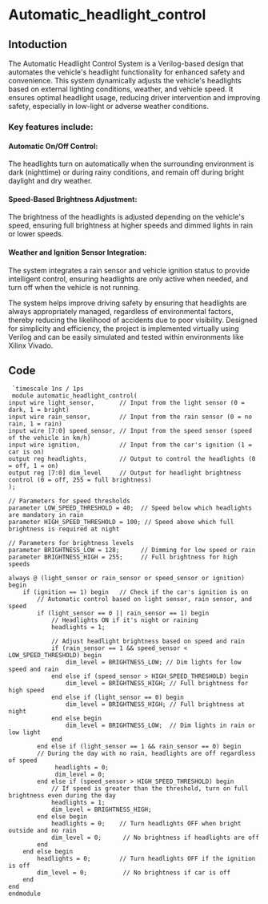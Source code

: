 # Automatic_headlight_control
## Intoduction
The Automatic Headlight Control System is a Verilog-based design that automates the vehicle's headlight functionality for enhanced safety and convenience. This system dynamically adjusts the vehicle's headlights based on external lighting conditions, weather, and vehicle speed. It ensures optimal headlight usage, reducing driver intervention and improving safety, especially in low-light or adverse weather conditions.

### Key features include:

#### Automatic On/Off Control:
The headlights turn on automatically when the surrounding environment is dark (nighttime) or during rainy conditions, and remain off during bright daylight and dry weather.
#### Speed-Based Brightness Adjustment: 
The brightness of the headlights is adjusted depending on the vehicle's speed, ensuring full brightness at higher speeds and dimmed lights in rain or lower speeds.
#### Weather and Ignition Sensor Integration:
The system integrates a rain sensor and vehicle ignition status to provide intelligent control, ensuring headlights are only active when needed, and turn off when the vehicle is not running.

The system helps improve driving safety by ensuring that headlights are always appropriately managed, regardless of environmental factors, thereby reducing the likelihood of accidents due to poor visibility. Designed for simplicity and efficiency, the project is implemented virtually using Verilog and can be easily simulated and tested within environments like Xilinx Vivado.

## Code
     `timescale 1ns / 1ps
     module automatic_headlight_control(
    input wire light_sensor,       // Input from the light sensor (0 = dark, 1 = bright)
    input wire rain_sensor,        // Input from the rain sensor (0 = no rain, 1 = rain)
    input wire [7:0] speed_sensor, // Input from the speed sensor (speed of the vehicle in km/h)
    input wire ignition,           // Input from the car's ignition (1 = car is on)
    output reg headlights,         // Output to control the headlights (0 = off, 1 = on)
    output reg [7:0] dim_level     // Output for headlight brightness control (0 = off, 255 = full brightness)
    );

    // Parameters for speed thresholds
    parameter LOW_SPEED_THRESHOLD = 40;  // Speed below which headlights are mandatory in rain
    parameter HIGH_SPEED_THRESHOLD = 100; // Speed above which full brightness is required at night
    
    // Parameters for brightness levels
    parameter BRIGHTNESS_LOW = 128;      // Dimming for low speed or rain
    parameter BRIGHTNESS_HIGH = 255;     // Full brightness for high speeds
    
    always @ (light_sensor or rain_sensor or speed_sensor or ignition) begin
        if (ignition == 1) begin   // Check if the car's ignition is on
            // Automatic control based on light sensor, rain sensor, and speed
            if (light_sensor == 0 || rain_sensor == 1) begin
                // Headlights ON if it's night or raining
                headlights = 1;

                // Adjust headlight brightness based on speed and rain
                if (rain_sensor == 1 && speed_sensor < LOW_SPEED_THRESHOLD) begin
                    dim_level = BRIGHTNESS_LOW; // Dim lights for low speed and rain
                end else if (speed_sensor > HIGH_SPEED_THRESHOLD) begin
                    dim_level = BRIGHTNESS_HIGH; // Full brightness for high speed
                end else if (light_sensor == 0) begin
                    dim_level = BRIGHTNESS_HIGH; // Full brightness at night
                end else begin
                    dim_level = BRIGHTNESS_LOW;  // Dim lights in rain or low light
                end
            end else if (light_sensor == 1 && rain_sensor == 0) begin
            // During the day with no rain, headlights are off regardless of speed
                 headlights = 0;
                 dim_level = 0;
            end else if (speed_sensor > HIGH_SPEED_THRESHOLD) begin
                // If speed is greater than the threshold, turn on full brightness even during the day
                headlights = 1;
                dim_level = BRIGHTNESS_HIGH;
            end else begin
                headlights = 0;    // Turn headlights OFF when bright outside and no rain
                dim_level = 0;      // No brightness if headlights are off
            end
        end else begin
            headlights = 0;        // Turn headlights OFF if the ignition is off
            dim_level = 0;          // No brightness if car is off
        end
    end
    endmodule


